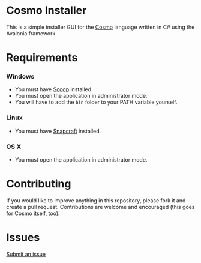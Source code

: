 # Cosmo Installer

This is a simple installer GUI for the [Cosmo](https://github.com/cosmo-lang/cosmo) language written in C# using the Avalonia framework.

# Requirements

### Windows
- You must have [Scoop]("https://scoop.sh/") installed.<br />
- You must open the application in administrator mode.<br />
- You will have to add the `bin` folder to your PATH variable yourself.

### Linux
- You must have [Snapcraft](https://snapcraft.io/) installed.

### OS X
- You must open the application in administrator mode.<br />

# Contributing
If you would like to improve anything in this repository, please fork it and create a pull request. Contributions are welcome and encouraged (this goes for Cosmo itself, too).

# Issues
[Submit an issue](https://github.com/cosmo-lang/cosmo-installer/issues/new)